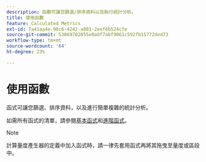 ```yaml
---
description: 函數可讓您篩選/排序資料以及執行統計分析。
title: 使用函數
feature: Calculated Metrics
exl-id: 7a41aa4e-90c6-4242-a801-2eef6b524cfe
source-git-commit: 53069702055e0adf7abf9061c592fb15772ded73
workflow-type: tm+mt
source-wordcount: '64'
ht-degree: 23%

---
```


# 使用函數

函式可讓您篩選、排序資料，以及進行簡單複雜的統計分析。

如需所有函式的清單，請參閱[基本函式](/help/components/calc-metrics/cm-functions.md)和[進階函式](/help/components/calc-metrics/cm-adv-functions.md)。



>[!NOTE]
>
>計算量度產生器的定義中加入函式時，請一律先套用函式再將其拖曳至量度或區段中。
>



<!-- This video is way too outdated and too much AA oriented to comfortably show as part of CJA functionality 

Watch this [video](https://youtu.be/SSyWvomnewI) to understand the use of functions.

-->
